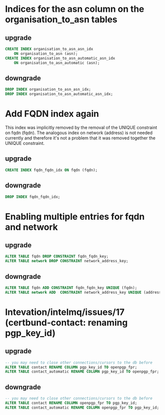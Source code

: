 # Indices for the asn column on the organisation_to_asn tables

## upgrade
```sql
CREATE INDEX organisation_to_asn_asn_idx
    ON organisation_to_asn (asn);
CREATE INDEX organisation_to_asn_automatic_asn_idx
    ON organisation_to_asn_automatic (asn);
```

## downgrade
```sql
DROP INDEX organisation_to_asn_asn_idx;
DROP INDEX organisation_to_asn_automatic_asn_idx;
```


# Add FQDN index again

This index was implicitly removed by the removal of the UNIQUE
constraint on fqdn (fqdn). The analogous index on network (address) is
not needed currently and therefore it's not a problem that it was
removed together the UNIQUE constraint.


## upgrade
```sql
CREATE INDEX fqdn_fqdn_idx ON fqdn (fqdn);
```


## downgrade
```sql
DROP INDEX fqdn_fqdn_idx;
```


# Enabling multiple entries for fqdn and network

## upgrade

```sql
ALTER TABLE fqdn DROP CONSTRAINT fqdn_fqdn_key;
ALTER TABLE network DROP CONSTRAINT network_address_key;
```

## downgrade
```sql
ALTER TABLE fqdn ADD CONSTRAINT fqdn_fqdn_key UNIQUE (fqdn);
ALTER TABLE network ADD  CONSTRAINT network_address_key UNIQUE (address);
```


# Intevation/intelmq/issues/17 (certbund-contact: renaming pgp_key_id)

## upgrade
```sql
-- you may need to close other connections/cursors to the db before
ALTER TABLE contact RENAME COLUMN pgp_key_id TO openpgp_fpr;
ALTER TABLE contact_automatic RENAME COLUMN pgp_key_id TO openpgp_fpr;
```

## downgrade
```sql
-- you may need to close other connections/cursors to the db before
ALTER TABLE contact RENAME COLUMN openpgp_fpr TO pgp_key_id;
ALTER TABLE contact_automatic RENAME COLUMN openpgp_fpr TO pgp_key_id;
```
